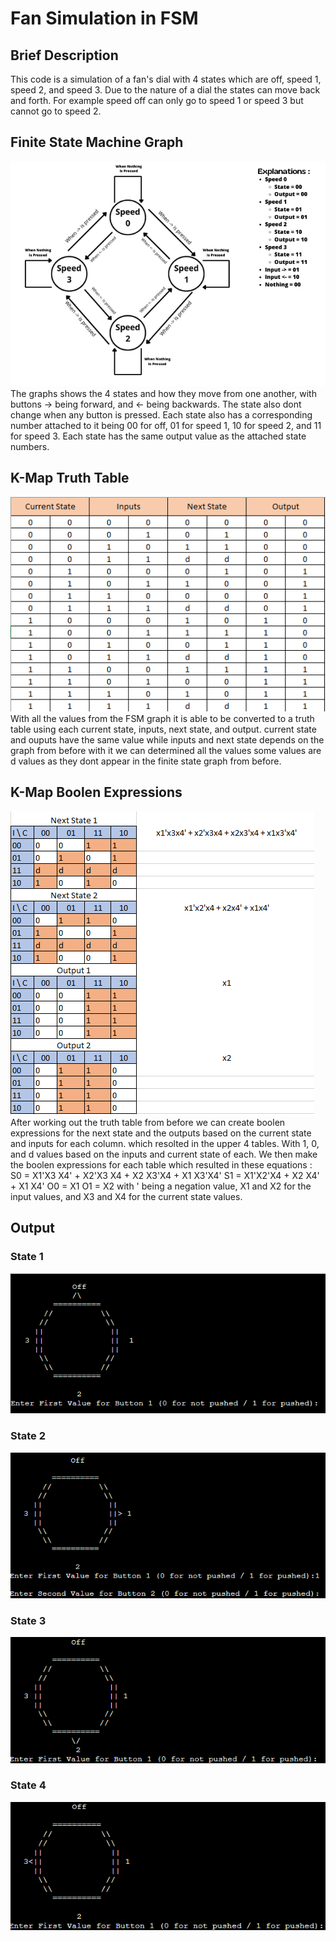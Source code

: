 # Fan Simulation in FSM
## Brief Description
This code is a simulation of a fan's dial with 4 states which are off, speed 1, speed 2, and speed 3. Due to the nature of a dial the states can move back and forth. For example speed off can only go to speed 1 or speed 3 but cannot go to speed 2.
## Finite State Machine Graph
![FSM](img/Ex.png)
The graphs shows the 4 states and how they move from one another, with buttons -> being forward, and <- being backwards. The state also dont change when any button is pressed. Each state also has a corresponding number attached to it being 00 for off, 01 for speed 1, 10 for speed 2, and 11 for speed 3. Each state has the same output value as the attached state numbers.
## K-Map Truth Table
![map](img/map.png)
With all the values from the FSM graph it is able to be converted to a truth table using each current state, inputs, next state, and output. current state and ouputs have the same value while inputs and next state depends on the graph from before with it we can determined all the values some values are d values as they dont appear in the finite state graph from before.
## K-Map Boolen Expressions
![bool](img/algebra.png)
After working out the truth table from before we can create boolen expressions for the next state and the outputs based on the current state and inputs for each column. which resolted in the upper 4 tables. With 1, 0, and d values based on the inputs and current state of each. We then make the boolen expressions for each table which resulted in these equations :
S0 = X1'X3 X4' + X2'X3 X4 + X2 X3'X4 + X1 X3'X4'
S1 = X1'X2'X4 + X2 X4' + X1 X4'
O0 = X1
O1 = X2
with ' being a negation value, X1 and X2 for the input values, and X3 and X4 for the current state values.
## Output
### State 1
![1](img/default.png)
### State 2
![2](img/1.png)
### State 3
![3](img/2.png)
### State 4
![4](img/3.png)
